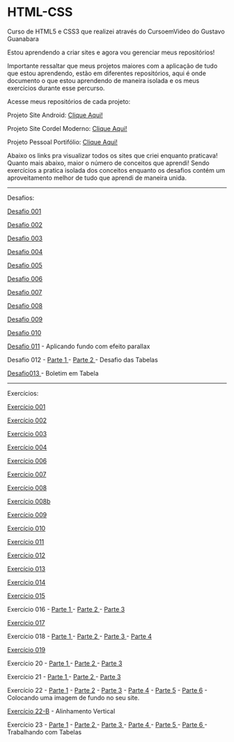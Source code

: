 # HTML-CSS
Curso de HTML5 e CSS3 que realizei através do CursoemVideo do Gustavo Guanabara

Estou aprendendo a criar sites e agora vou gerenciar meus repositórios!

Importante ressaltar que meus projetos maiores com a aplicação de tudo que estou aprendendo, estão em diferentes repositórios, aqui é onde documento o que estou aprendendo de maneira isolada e os meus exercícios durante esse percurso.

Acesse meus repositórios de cada projeto:

<p>
Projeto Site Android: <a href="https://github.com/WallissonDev/projeto-android" target="_blank" rel="next">Clique Aqui!</a>
</p>

<p>
Projeto Site Cordel Moderno: <a href="https://github.com/WallissonDev/projeto-cordel-moderno" target="_blank" rel="next"> Clique Aqui! </a>
</p>

<p>
Projeto Pessoal Portifólio: <a href="https://github.com/WallissonDev/projeto-portifolio-simples" target="_blank" rel="next"> Clique Aqui! </a>
</p>

Abaixo os links pra visualizar todos os sites que criei enquanto praticava! Quanto mais abaixo, maior o número de conceitos que aprendi! Sendo exercícios a pratica isolada dos conceitos enquanto os desafios contém um aproveitamento melhor de tudo que aprendi de maneira unida. 
<hr>
Desafios:
<p><a href="https://wallissondev.github.io/html-css/exercicios/desafio001/index.html" target="_blank" rel="next">Desafio 001</a></p>
<p><a href="https://wallissondev.github.io/html-css/exercicios/desafio002/index.html" target="_blank" rel="next">Desafio 002</a></p>
<p><a href="https://wallissondev.github.io/html-css/exercicios/desafio003/index.html" target="_blank" rel="next">Desafio 003</a></p>
<p><a href="https://wallissondev.github.io/html-css/exercicios/desafio004/index.html" target="_blank" rel="next">Desafio 004</a></p>
<p><a href="https://wallissondev.github.io/html-css/exercicios/desafio005/index.html" target="_blank" rel="next">Desafio 005</a></p>
<p><a href="https://wallissondev.github.io/html-css/exercicios/desafio006/index.html" target="_blank" rel="next">Desafio 006</a></p>
<p><a href="https://wallissondev.github.io/html-css/exercicios/desafio007/index.html" target="_blank" rel="next">Desafio 007</a></p>
<p><a href="https://wallissondev.github.io/html-css/exercicios/desafio008/index.html" target="_blank" rel="next">Desafio 008</a></p>
<p><a href="https://wallissondev.github.io/html-css/exercicios/desafio009/index.html" target="_blank" rel="next">Desafio 009</a></p>
<p><a href="https://wallissondev.github.io/html-css/exercicios/desafio010/index.html" target="_blank" rel="next">Desafio 010</a></p>
<p><a href="https://wallissondev.github.io/html-css/exercicios/projeto-cordel-moderno/cordel.html" target="_blank" rel="next">Desafio 011</a> - Aplicando fundo com efeito parallax</p>
<p>Desafio 012 -
<a href="https://wallissondev.github.io/html-css/exercicios/desafio011/tabela.html" target="_blank" rel="next"> Parte 1 </a> -
<a href="https://wallissondev.github.io/html-css/exercicios/desafio011/tabela02.html" target="_blank" rel="next"> Parte 2 </a> - Desafio das Tabelas
</p>
<p>
<a href="https://wallissondev.github.io/html-css/exercicios/desafio013/tabela.html" target="_blank" rel="next"> Desafio013 </a> - Boletim em Tabela
</p>

<hr>
Exercícios:
<p><a href="https://wallissondev.github.io/html-css/exercicios/ex001/index.html" target="_blank" rel="next">Exercício 001</a></p>
<p><a href="https://wallissondev.github.io/html-css/exercicios/ex002/index.html" target="_blank" rel="next">Exercício 002</a></p>
<p><a href="https://wallissondev.github.io/html-css/exercicios/ex003/index.html" target="_blank" rel="next">Exercício 003</a></p>
<p><a href="https://wallissondev.github.io/html-css/exercicios/ex004/index.html" target="_blank" rel="next">Exercício 004</a></p>
<p><a href="https://wallissondev.github.io/html-css/exercicios/ex006/index.html" target="_blank" rel="next">Exercício 006</a></p>
<p><a href="https://wallissondev.github.io/html-css/exercicios/ex007/index.html" target="_blank" rel="next">Exercício 007</a></p>
<p><a href="https://wallissondev.github.io/html-css/exercicios/ex008/index.html" target="_blank" rel="next">Exercício 008</a></p>
<p><a href="https://wallissondev.github.io/html-css/exercicios/ex008b/index.html" target="_blank" rel="next">Exercício 008b</a></p>
<p><a href="https://wallissondev.github.io/html-css/exercicios/ex009/index.html" target="_blank" rel="next">Exercício 009</a></p>
<p><a href="https://wallissondev.github.io/html-css/exercicios/ex010/index.html" target="_blank" rel="next">Exercício 010</a></p>
<p><a href="https://wallissondev.github.io/html-css/exercicios/ex011/index.html" target="_blank" rel="next">Exercício 011</a></p>
<p><a href="https://wallissondev.github.io/html-css/exercicios/ex012/index.html" target="_blank" rel="next">Exercício 012</a></p>
<p><a href="https://wallissondev.github.io/html-css/exercicios/ex013/index.html" target="_blank" rel="next">Exercício 013</a></p>
<p><a href="https://wallissondev.github.io/html-css/exercicios/ex014/index.html" target="_blank" rel="next">Exercício 014</a></p>
<p><a href="https://wallissondev.github.io/html-css/exercicios/ex015/index.html" target="_blank" rel="next">Exercício 015</a></p>
<p>

Exercício 016 -
<a href="https://wallissondev.github.io/html-css/exercicios/ex016/cor01.html" target="_blank" rel="next"> Parte 1 </a> - 
<a href="https://wallissondev.github.io/html-css/exercicios/ex016/cor02.html" target="_blank" rel="next"> Parte 2 </a> - 
<a href="https://wallissondev.github.io/html-css/exercicios/ex016/cor03.html" target="_blank" rel="next"> Parte 3 </a>
</p>
<p>
<a href="https://wallissondev.github.io/html-css/exercicios/ex017/fonte01.html" target="_blank" rel="next">Exercício 017</a>
</p>

<p>
Exercício 018 -
<a href="https://wallissondev.github.io/html-css/exercicios/ex018/fonte01.html" target="_blank" rel="next"> Parte 1 </a> - 
<a href="https://wallissondev.github.io/html-css/exercicios/ex018/fonte02.html" target="_blank" rel="next"> Parte 2 </a> - 
<a href="https://wallissondev.github.io/html-css/exercicios/ex018/fonte002.html" target="_blank" rel="next"> Parte 3 </a> - 
<a href="https://wallissondev.github.io/html-css/exercicios/ex018/fonte03.html" target="_blank" rel="next"> Parte 4</a>
</p>

<p>
<a href="https://wallissondev.github.io/html-css/exercicios/ex019/seletor01.html" target="_blank" rel="next">Exercício 019</a>
</p>

<p>
Exercício 20 - 
<a href="https://wallissondev.github.io/html-css/exercicios/ex020/hover.html" target="_blank" rel="next">Parte 1 </a> - 
<a href="https://wallissondev.github.io/html-css/exercicios/ex020/links.html" target="_blank" rel="next">Parte 2 </a> - 
<a href="https://wallissondev.github.io/html-css/exercicios/ex020/pseudoclass.html" target="_blank" rel="next">Parte 3</a>
</p>

<p>Exercício 21 - <a href="https://wallissondev.github.io/html-css/exercicios/ex021/caixa01.html" target="_blank" rel="next">Parte 1 </a> - <a href="https://wallissondev.github.io/html-css/exercicios/ex021/caixa02.html" target="_blank" rel="next">Parte 2 </a> - <a href="https://wallissondev.github.io/html-css/exercicios/ex021/caixa03.html" target="_blank" rel="next">Parte 3</a></p>

<p>
Exercício 22 - 
<a href="https://wallissondev.github.io/html-css/exercicios/ex022/fundo001.html" target= "_blank" rel="external">Parte 1</a> - 
<a href="https://wallissondev.github.io/html-css/exercicios/ex022/fundo002.html" target= "_blank" rel="external">Parte 2</a> - 
<a href="https://wallissondev.github.io/html-css/exercicios/ex022/fundo003.html" target= "_blank" rel="external">Parte 3</a> - 
<a href="https://wallissondev.github.io/html-css/exercicios/ex022/fundo004.html" target= "_blank" rel="external">Parte 4</a> - 
<a href="https://wallissondev.github.io/html-css/exercicios/ex022/fundo005.html" target= "_blank" rel="external">Parte 5</a> -
<a href="https://wallissondev.github.io/html-css/exercicios/ex022/fundo006.html" target= "_blank" rel="external">Parte 6</a> - 
Colocando uma imagem de fundo no seu site. 
</p>

<p>
<a href="https://wallissondev.github.io/html-css/exercicios/ex022/fundo007.html" target="_blank" rel="next"> Exercício 22-B</a> - Alinhamento Vertical</a>
</p>

<p> Exercício 23 -
<a href="https://wallissondev.github.io/html-css/exercicios/ex023/tabela.html" target="_blank" rel="next">Parte 1</a> - 
<a href="https://wallissondev.github.io/html-css/exercicios/ex023/tabela02.html" target="_blank" rel="external">Parte 2 </a> -
<a href="https://wallissondev.github.io/html-css/exercicios/ex023/tabela03.html" target="_blank" rel="external">Parte 3 </a> - <a href="https://wallissondev.github.io/html-css/exercicios/ex023/tabela04.html" target="_blank" rel="next">Parte 4 </a> -
<a href="https://wallissondev.github.io/html-css/exercicios/ex023/tabela05.html" target="_blank" rel="next">Parte 5 </a> -
<a href="https://wallissondev.github.io/html-css/exercicios/ex023/tabela06.html" target="_blank" rel="next">Parte 6 </a> -
Trabalhando com Tabelas
</p>
